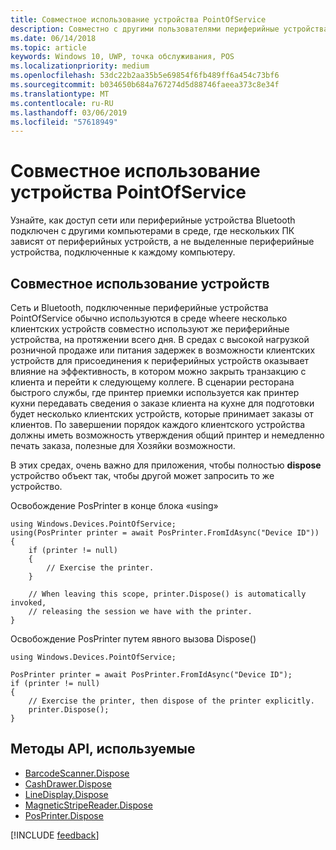 ```yaml
---
title: Совместное использование устройства PointOfService
description: Совместно с другими пользователями периферийные устройства PointOfService
ms.date: 06/14/2018
ms.topic: article
keywords: Windows 10, UWP, точка обслуживания, POS
ms.localizationpriority: medium
ms.openlocfilehash: 53dc22b2aa35b5e69854f6fb489ff6a454c73bf6
ms.sourcegitcommit: b034650b684a767274d5d88746faeea373c8e34f
ms.translationtype: MT
ms.contentlocale: ru-RU
ms.lasthandoff: 03/06/2019
ms.locfileid: "57618949"
---
```

# <a name="pointofservice-device-sharing"></a>Совместное использование устройства PointOfService

Узнайте, как доступ сети или периферийные устройства Bluetooth подключен с другими компьютерами в среде, где нескольких ПК зависят от периферийных устройств, а не выделенные периферийные устройства, подключенные к каждому компьютеру.

## <a name="device-sharing"></a>Совместное использование устройств

Сеть и Bluetooth, подключенные периферийные устройства PointOfService обычно используются в среде wheere несколько клиентских устройств совместно используют же периферийные устройства, на протяжении всего дня.  В средах с высокой нагрузкой розничной продаже или питания задержек в возможности клиентских устройств для присоединения к периферийных устройств оказывает влияние на эффективность, в котором можно закрыть транзакцию с клиента и перейти к следующему коллеге. В сценарии ресторана быстрого службы, где принтер приемки используется как принтер кухни передавать сведения о заказе клиента на кухне для подготовки будет несколько клиентских устройств, которые принимает заказы от клиентов.  По завершении порядок каждого клиентского устройства должны иметь возможность утверждения общий принтер и немедленно печать заказа, полезные для Хозяйки возможности.

В этих средах, очень важно для приложения, чтобы полностью **dispose** устройство объект так, чтобы другой может запросить то же устройство.

Освобождение PosPrinter в конце блока «using»

```Csharp 
using Windows.Devices.PointOfService;
using(PosPrinter printer = await PosPrinter.FromIdAsync("Device ID"))
{
    if (printer != null)
    {
        // Exercise the printer.
    }

    // When leaving this scope, printer.Dispose() is automatically invoked, 
    // releasing the session we have with the printer.
}
```


Освобождение PosPrinter путем явного вызова Dispose()

```Csharp 
using Windows.Devices.PointOfService;

PosPrinter printer = await PosPrinter.FromIdAsync("Device ID");
if (printer != null)
{
    // Exercise the printer, then dispose of the printer explicitly.
    printer.Dispose();
}
```

## <a name="api-methods-used"></a>Методы API, используемые 

+ [BarcodeScanner.Dispose](https://docs.microsoft.com/uwp/api/windows.devices.pointofservice.barcodescanner.dispose) 
+ [CashDrawer.Dispose](https://docs.microsoft.com/uwp/api/windows.devices.pointofservice.cashdrawer.dispose) 
+ [LineDisplay.Dispose](https://docs.microsoft.com/uwp/api/windows.devices.pointofservice.linedisplay.dispose) 
+ [MagneticStripeReader.Dispose](https://docs.microsoft.com/uwp/api/windows.devices.pointofservice.magneticstripereader.dispose)  
+ [PosPrinter.Dispose](https://docs.microsoft.com/uwp/api/windows.devices.pointofservice.posprinter.dispose) 


[!INCLUDE [feedback](./includes/pos-feedback.md)]
